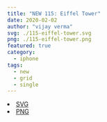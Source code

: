 ```yaml
---
title: "NEW 115: Eiffel Tower"
date: 2020-02-02
author: "vijay verma"
svg: ./115-eiffel-tower.svg
png: ./115-eiffel-tower.png
featured: true
category:
  - iphone
tags:
  - new
  - grid
  - single
---
```

<li><a href="./115-eiffel-tower.svg" download className="btn-svg">SVG</a></li>
<li><a href="/115-eiffel-tower.png" download className="btn-png">PNG</a></li>
